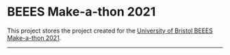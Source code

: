 # BEEES Make-a-thon 2021

This project stores the project created for the [University of Bristol BEEES Make-a-thon 2021][1].

---

[1]:https://www.beees.co.uk/make-a-thon-2021-announcement/
